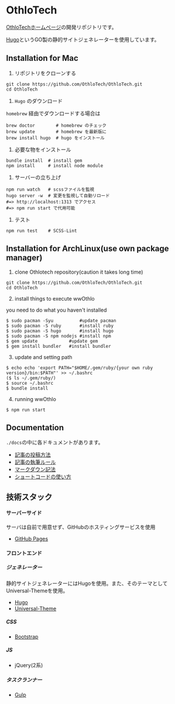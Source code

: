 # OthloTech

[OthloTechホームページ](www.othlo.tech)の開発リポジトリです。

[Hugo](https://gohugo.io/)というGO製の静的サイトジェネレーターを使用しています。

## Installation for Mac

1. リポジトリをクローンする

  ```
  git clone https://github.com/OthloTech/OthloTech.git
  cd OthloTech
  ```

1. `Hugo` のダウンロード

  `homebrew` 経由でダウンロードする場合は  

  ```
brew doctor        # homebrew のチェック
brew update        # homebrew を最新版に
brew install hugo  # hugo をインストール
```

1. 必要な物をインストール

  ```
bundle install  # install gem
npm install     # install node module
```

1. サーバーの立ち上げ

  ```
npm run watch   # scssファイルを監視
hugo server -w  # 変更を監視して自動リロード
#=> http://localhost:1313 でアクセス
#=> npm run start で代用可能
```

1. テスト

  ```
npm run test    # SCSS-Lint
```

## Installation for ArchLinux(use own package manager)

1. clone Othlotech repository(caution it takes long time)

  ```
git clone https://github.com/OthloTech/OthloTech.git
cd OthloTech
```

2. install things to execute wwOthlo

you need to do what you haven't installed

  ```
$ sudo pacman -Syu			#update pacman
$ sudo pacman -S ruby		#install ruby
$ sudo pacman -S hugo		#install hugo
$ sudo pacman -S npm nodejs	#install npm
$ gem update			#update gem
$ gem install bundler	#install bundler
```

3. update and setting path

  ```
$ echo echo 'export PATH="$HOME/.gem/ruby/{your own ruby version}/bin:$PATH"' >> ~/.bashrc
($ ls ~/.gem/ruby/)
$ source ~/.bashrc
$ bundle install
```

4. running wwOthlo

  ```
$ npm run start
```

## Documentation

`./docs`の中に各ドキュメントがあります。
- [記事の投稿方法](https://github.com/OthloTech/OthloTech/blob/master/docs/new-post.md)
- [記事の執筆ルール](https://github.com/OthloTech/OthloTech/blob/master/docs/write-post.md)
- [マークダウン記法](https://github.com/OthloTech/OthloTech/blob/master/docs/markdown.md)
- [ショートコードの使い方](https://github.com/OthloTech/OthloTech/blob/master/docs/shortcodes.md)

## 技術スタック

#### サーバーサイド

サーバは自前で用意せず、GitHubのホスティングサービスを使用
- [GitHub Pages](https://pages.github.com/)

#### フロントエンド

##### ジェネレーター
静的サイトジェネレーターにはHugoを使用。また、そのテーマとしてUniversal-Themeを使用。

- [Hugo](https://gohugo.io/)
- [Universal-Theme](https://github.com/devcows/hugo-universal-theme)

##### CSS
- [Bootstrap](http://getbootstrap.com/)

##### JS
- jQuery(2系)

##### タスクランナー
- [Gulp](http://gulpjs.com/)
